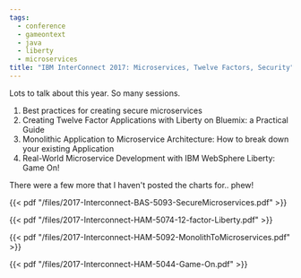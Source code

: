```yaml
---
tags:
  - conference
  - gameontext
  - java
  - liberty
  - microservices
title: "IBM InterConnect 2017: Microservices, Twelve Factors, Security"
---
```


Lots to talk about this year. So many sessions.

1. Best practices for creating secure microservices
2. Creating Twelve Factor Applications with Liberty on Bluemix: a Practical Guide
3. Monolithic Application to Microservice Architecture: How to break down your existing Application
4. Real-World Microservice Development with IBM WebSphere Liberty: Game On!

There were a few more that I haven't posted the charts for.. phew!

<!--more-->

{{< pdf "/files/2017-Interconnect-BAS-5093-SecureMicroservices.pdf" >}}

{{< pdf "/files/2017-Interconnect-HAM-5074-12-factor-Liberty.pdf" >}}

{{< pdf "/files/2017-Interconnect-HAM-5092-MonolithToMicroservices.pdf" >}}

{{< pdf "/files/2017-Interconnect-HAM-5044-Game-On.pdf" >}}